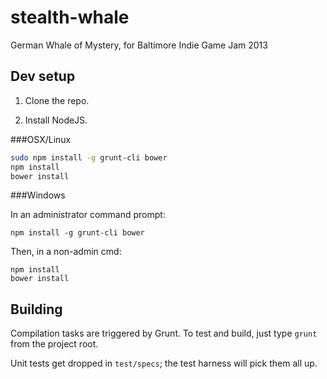 stealth-whale
=============

German Whale of Mystery, for Baltimore Indie Game Jam 2013

## Dev setup

1. Clone the repo.

2. Install NodeJS.

###OSX/Linux

```bash
sudo npm install -g grunt-cli bower
npm install
bower install
```

###Windows

In an administrator command prompt:

`npm install -g grunt-cli bower`

Then, in a non-admin cmd:

```
npm install
bower install
```

## Building

Compilation tasks are triggered by Grunt. To test and build, just type `grunt` from the project root.

Unit tests get dropped in `test/specs`; the test harness will pick them all up.

